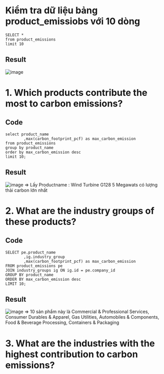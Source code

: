 # Kiểm tra dữ liệu bảng product_emissiobs với 10 dòng
```
SELECT *
from product_emissions
limit 10
```
## Result
![image](https://github.com/user-attachments/assets/79af61ec-17a5-43f8-b20a-9c393e8159dc)

# 1. Which products contribute the most to carbon emissions?
## Code
```
select product_name
		,max(carbon_footprint_pcf) as max_carbon_emission
from product_emissions
group by product_name
order by max_carbon_emission desc
limit 10;
```
## Result
![image](https://github.com/user-attachments/assets/7ec59f77-37e4-491f-83f6-3389baa96479)
=> Lấy Productname : Wind Turbine G128 5 Megawats có lượng thải carbon lớn nhất

# 2. What are the industry groups of these products?
## Code
```
SELECT pe.product_name
		,ig.industry_group
		,max(carbon_footprint_pcf) as max_carbon_emission
FROM product_emissions pe 
JOIN industry_groups ig ON ig.id = pe.company_id 
GROUP BY product_name
ORDER BY max_carbon_emission desc
LIMIT 10;
```
## Result
![image](https://github.com/user-attachments/assets/92fdb58b-5c62-496d-a9b9-e9bb138c6fc8)
=> 10 sản phẩm này là Commercial & Professional Services, Consumer Durables & Apparel, Gas Utilities, Automobiles & Components, Food & Beverage Processing, Containers & Packaging

# 3. What are the industries with the highest contribution to carbon emissions?



